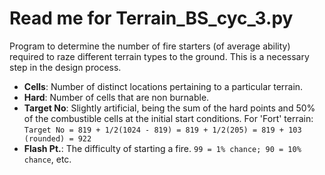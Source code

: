 # Read me for Terrain_BS_cyc_3.py 

Program to determine the number of fire starters (of average ability) required to raze different terrain types to the ground. This is a necessary step in the design process.

- **Cells**: Number of distinct locations pertaining to a particular terrain.
- **Hard**: Number of cells that are non burnable.
- **Target No**: Slightly artificial, being the sum of the hard points and 50% of the combustible cells at the initial start conditions.
For 'Fort' terrain:
`Target No = 819 + 1/2(1024 - 819) = 819 + 1/2(205) = 819 + 103 (rounded) = 922`
- **Flash Pt.**: The difficulty of starting a fire.
`99 = 1% chance; 90 = 10% chance`, etc.

